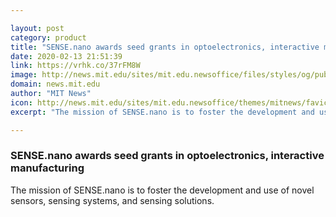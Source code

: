 ```yaml
---

layout: post
category: product
title: "SENSE.nano awards seed grants in optoelectronics, interactive manufacturing"
date: 2020-02-13 21:51:39
link: https://vrhk.co/37rFM8W
image: http://news.mit.edu/sites/mit.edu.newsoffice/files/styles/og/public/images/2020/SENSE.nano-Symposium.jpg
domain: news.mit.edu
author: "MIT News"
icon: http://news.mit.edu/sites/mit.edu.newsoffice/themes/mitnews/favicon.ico
excerpt: "The mission of SENSE.nano is to foster the development and use of novel sensors, sensing systems, and sensing solutions."

---
```


### SENSE.nano awards seed grants in optoelectronics, interactive manufacturing

The mission of SENSE.nano is to foster the development and use of novel sensors, sensing systems, and sensing solutions.